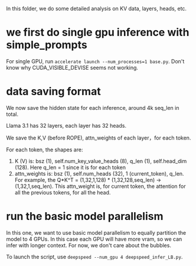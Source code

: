 In this folder, we do some detailed analysis on KV data, layers, heads, etc. 

# we first do single gpu inference with simple_prompts

For single GPU, run `accelerate launch --num_processes=1 base.py`. Don't know why CUDA_VISIBLE_DEVISE seems not working. 


# data saving format

We now save the hidden state for each inference, around 4k seq_len in total.

Llama 3.1 has 32 layers, each layer has 32 heads.

We save the K,V (before ROPE), attn_weights of each layer，for each token. 

For each token, the shapes are:
1. K (V) is: bsz (1), self.num_key_value_heads (8), q_len (1), self.head_dim (128). Here q_len = 1 since it is for each token
2. attn_weights is: bsz (1), self.num_heads (32), 1 (current_token), q_len.  For example, the Q*K^T = (1,32,1,128) * (1,32,128,seq_len)  -> (1,32,1,seq_len). This attn_weight is, for current token, the attention for all the previous tokens, for all the head.


# run the basic model parallelism

In this one, we want to use basic model parallelism to equally partition the model to 4 GPUs. In this case each GPU will have more vram, so we can infer with longer context. For now, we don't care about the bubbles. 

To launch the script, use `deepspeed --num_gpu 4 deepspeed_infer_LB.py`.